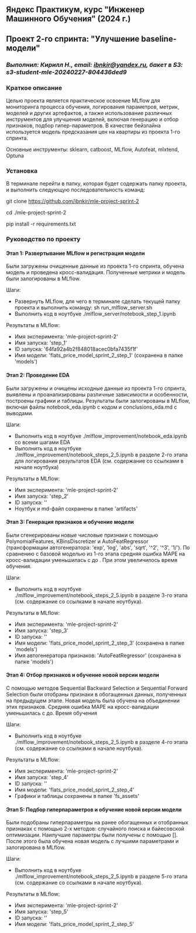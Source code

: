 ## Яндекс Практикум, курс "Инженер Машинного Обучения" (2024 г.)
## Проект 2-го спринта: "Улучшение baseline-модели"
### *Выполнил: Кирилл Н., email: ibnkir@yandex.ru, бакет в S3: s3-student-mle-20240227-804436ded9*

### Краткое описание
Целью проекта является практическое освоение MLflow для мониторинга процесса обучения, логирования параметров, метрик, моделей и других артефактов, а также использование различных инструментов для улучшения моделей, включая генерацию и отбор признаков, подбор гипер-параметров. В качестве бейзлайна используется модель предсказания цен на квартиры из проекта 1-го спринта.

Основные инструменты: sklearn, catboost, MLflow, Autofeat, mlxtend, Optuna 

### Установка
В терминале перейти в папку, которая будет содержать папку проекта, и выполнить следующую последовательность команд:

git clone https://github.com/ibnkir/mle-project-sprint-2

cd ./mle-project-sprint-2

pip install -r requirements.txt

### Руководство по проекту
#### Этап 1: Развертывание MLflow и регистрация модели
Были загружены очищенные данные из проекта 1-го спринта, обучена модель и проведена кросс-валидация. Полученные метрики и модель были залогированы в MLflow.

Шаги:
- Развернуть MLflow, для чего в терминале сделать текущей папку проекта и выполнить команду: sh run_mlflow_server.sh
- Выполнить код в ноутбуке ./mlflow_server/notebook_step_1.ipynb

Результаты в MLflow:
- Имя эксперимента: 'mle-project-sprint-2'
- Имя запуска: 'step_1'
- ID запуска: '64fa92a4b2f848018acec0bfa7435f1f'
- Имя модели: 'flats_price_model_sprint_2_step_1' (сохранена в папке 'models')

#### Этап 2: Проведение EDA 
Были загружены и очищены исходные данные из проекта 1-го спринта, выявлены и проанализированы различные зависимости и особенности, построены графики и таблицы.
Результаты были залогированы в MLflow, включая файлы notebook_eda.ipynb с кодом и conclusions_eda.md с выводами.

Шаги:
- Выполнить код в ноутбуке ./mlflow_improvement/notebook_eda.ipynb со всеми шагами EDA
- Выполнить код в ноутбуке ./mlflow_improvement/notebook_steps_2_5.ipynb в разделе 2-го этапа для логирования результатов EDA (см. содержание со ссылками в начале ноутбука)

Результаты в MLflow:
- Имя эксперимента: 'mle-project-sprint-2'
- Имя запуска: 'step_2'
- ID запуска: ''
- Ноутбук и md-файл сохранены в папке 'artifacts'

#### Этап 3: Генерация признаков и обучение модели
Были сгенерированы новые числовые признаки с помощью PolynomialFeatures, KBinsDiscretizer и AutoFeatRegressor (трансформации автогенератора: 'exp', 'log', 'abs', 'sqrt', '^2', '^3', '1/').
По сравнению с базовой моделью из 1-го этапа средняя ошибка MAPE на кросс-валидации уменьшилась с до . При этом увеличилось время обучения. 

Шаги:
- Выполнить код в ноутбуке ./mlflow_improvement/notebook_steps_2_5.ipynb в разделе 3-го этапа (см. содержание со ссылками в начале ноутбука).

Результаты в MLflow:
- Имя эксперимента: 'mle-project-sprint-2'
- Имя запуска: 'step_3'
- ID запуска: ''
- Имя модели: 'flats_price_model_sprint_2_step_3' (сохранена в папке 'models')
- Имя автогенератора признаков: 'AutoFeatRegressor' (сохранена в папке 'models')

#### Этап 4: Отбор признаков и обучение новой версии модели
С помощью методов Sequential Backward Selection и Sequential Forward Selection были отобраны признаки в обогащенных данных, полученных на предыдущем этапе.
Новая модель была обучена на объединении этих признаков. Средняя ошибка MAPE на кросс-валидации уменьшилась с до. Время обучения

Шаги:
- Выполнить код в ноутбуке ./mlflow_improvement/notebook_steps_2_5.ipynb в разделе 4-го этапа (см. содержание со ссылками в начале ноутбука).

Результаты в MLflow:
- Имя эксперимента: 'mle-project-sprint-2'
- Имя запуска: 'step_4'
- ID запуска: ''
- Имя модели: 'flats_price_model_sprint_2_step_4'
- Графики и таблицы сохранены в папке 'fs_assets'

#### Этап 5: Подбор гиперпараметров и обучение новой версии модели
Были подобраны гиперпараметры на ранее обогащенных и отобранных признаках с помощью 2-х методов: случайного поиска и байесовской оптимизации. Наилучшие параметры были
получены с помощью []. После этого была обучена новая модель с лучшими параметрами и залогирована в MLflow.

Шаги:
- Выполнить код в ноутбуке ./mlflow_improvement/notebook_steps_2_5.ipynb в разделе 5-го этапа (см. содержание со ссылками в начале ноутбука).

Результаты в MLflow:
- Имя эксперимента: 'mle-project-sprint-2'
- Имя запуска: 'step_5'
- ID запуска: ''
- Имя модели: 'flats_price_model_sprint_2_step_5'

